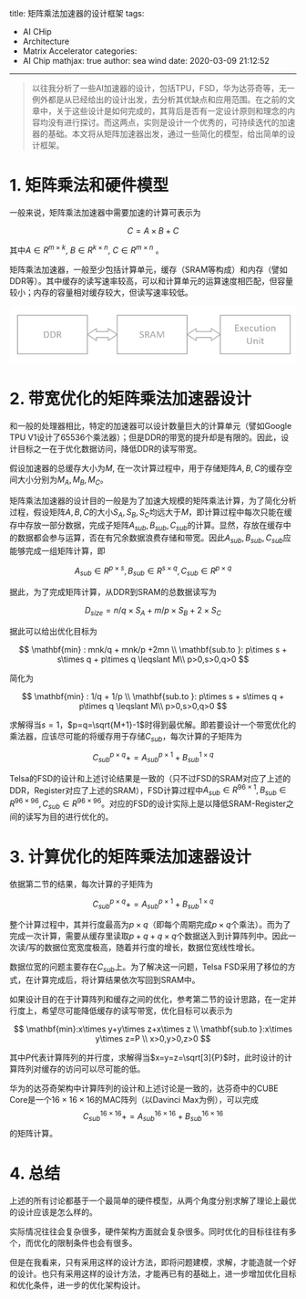 title: 矩阵乘法加速器的设计框架
tags:
  - AI CHip
  - Architecture
  - Matrix Accelerator
categories:
  - AI Chip
mathjax: true
author: sea wind
date: 2020-03-09 21:12:52
---
>以往我分析了一些AI加速器的设计，包括TPU，FSD，华为达芬奇等，无一例外都是从已经给出的设计出发，去分析其优缺点和应用范围。在之前的文章中，关于这些设计是如何完成的，其背后是否有一定设计原则和理念的内容均没有进行探讨。而这两点，实则是设计一个优秀的，可持续迭代的加速器的基础。本文将从矩阵加速器出发，通过一些简化的模型，给出简单的设计框架。

# 1. 矩阵乘法和硬件模型

一般来说，矩阵乘法加速器中需要加速的计算可表示为

$$ C = A\times B + C $$

其中$A\in R^{m\times k}$, $B\in R^{k\times n}$, $C\in R^{m\times n}$ 。

矩阵乘法加速器，一般至少包括计算单元，缓存（SRAM等构成）和内存（譬如DDR等）。其中缓存的读写速率较高，可以和计算单元的运算速度相匹配，但容量较小；内存的容量相对缓存较大，但读写速率较低。

![](https://raw.githubusercontent.com/cea-wind/blogs_pictures/master/img20200309214550.png)


# 2. 带宽优化的矩阵乘法加速器设计

和一般的处理器相比，特定的加速器可以设计数量巨大的计算单元（譬如Google TPU V1设计了65536个乘法器）；但是DDR的带宽的提升却是有限的。因此，设计目标之一在于优化数据访问，降低DDR的读写带宽。

假设加速器的总缓存大小为$M$, 在一次计算过程中，用于存储矩阵$A,B,C$的缓存空间大小分别为$M_A,M_B,M_C$。

矩阵乘法加速器的设计目的一般是为了加速大规模的矩阵乘法计算，为了简化分析过程，假设矩阵$A,B,C$的大小$S_A,S_B,S_C$均远大于$M$，即计算过程中每次只能在缓存中存放一部分数据，完成子矩阵$A_{sub},B_{sub},C_{sub}$的计算。显然，存放在缓存中的数据都会参与运算，否在有冗余数据浪费存储和带宽。因此$A_{sub},B_{sub},C_{sub}$应能够完成一组矩阵计算，即

$$A_{sub}\in R^{p\times s},B_{sub}\in R^{s\times q},C_{sub}\in R^{p\times q}$$

据此，为了完成矩阵计算，从DDR到SRAM的总数据读写为

$$D_{size} = n/q \times S_A + m/p \times S_B + 2\times S_C$$

据此可以给出优化目标为

$$
\mathbf{min} : mnk/q + mnk/p +2mn \\ 
\mathbf{sub.to }: p\times s + s\times q + p\times q \leqslant M\\ 
 p>0,s>0,q>0
$$

简化为

$$
\mathbf{min} : 1/q + 1/p \\ 
\mathbf{sub.to }: p\times s + s\times q + p\times q \leqslant M\\ 
 p>0,s>0,q>0
$$

求解得当$s=1$，$p=q=\sqrt{M+1}-1$时得到最优解。即若要设计一个带宽优化的乘法器，应该尽可能的将缓存用于存储$C_{sub}$，每次计算的子矩阵为

$$C_{sub}^{p\times q} += A_{sub}^{p\times 1}  + B_{sub}^{1\times q} $$

Telsa的FSD的设计和上述讨论结果是一致的（只不过FSD的SRAM对应了上述的DDR，Register对应了上述的SRAM），FSD计算过程中$A_{sub}\in R^{96\times 1},B_{sub}\in R^{96\times 96},C_{sub}\in R^{96\times 96}$。对应的FSD的设计实际上是以降低SRAM-Register之间的读写为目的进行优化的。

# 3. 计算优化的矩阵乘法加速器设计
依据第二节的结果，每次计算的子矩阵为

$$C_{sub}^{p\times q} += A_{sub}^{p\times 1}  + B_{sub}^{1\times q} $$

整个计算过程中，其并行度最高为${p\times q}$（即每个周期完成${p\times q}$个乘法）。而为了完成一次计算，需要从缓存里读取$p+q+q\times q$个数据送入到计算阵列中。因此一次读/写的数据位宽宽度极高，随着并行度的增长，数据位宽线性增长。

数据位宽的问题主要存在$C_{sub}$上。为了解决这一问题，Telsa FSD采用了移位的方式，在计算完成后，将计算结果依次写回到SRAM中。

如果设计目的在于计算阵列和缓存之间的优化，参考第二节的设计思路，在一定并行度上，希望尽可能降低缓存的读写带宽，优化目标可以表示为

$$
\mathbf{min}:x\times y+y\times z+x\times z \\
\mathbf{sub.to }:x\times y\times z=P \\ 
 x>0,y>0,z>0
$$

其中$P$代表计算阵列的并行度，求解得当$x=y=z=\sqrt[3]{P}$时，此时设计的计算阵列对缓存的访问可以尽可能的低。

华为的达芬奇架构中计算阵列的设计和上述讨论是一致的，达芬奇中的CUBE Core是一个$16\times16\times16$的MAC阵列（以Davinci Max为例），可以完成
$$C_{sub}^{16\times 16} += A_{sub}^{16\times 16}  + B_{sub}^{16\times 16} $$
的矩阵计算。

# 4. 总结

上述的所有讨论都基于一个最简单的硬件模型，从两个角度分别求解了理论上最优的设计应该是怎么样的。

实际情况往往会复杂很多，硬件架构方面就会复杂很多。同时优化的目标往往有多个，而优化的限制条件也会有很多。

但是在我看来，只有采用这样的设计方法，即将问题建模，求解，才能造就一个好的设计。也只有采用这样的设计方法，才能再已有的基础上，进一步增加优化目标和优化条件，进一步的优化架构设计。

